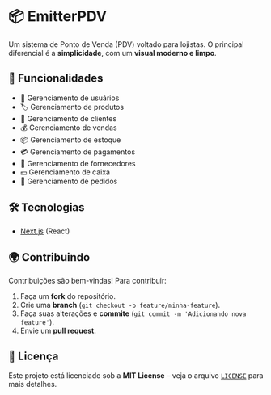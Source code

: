 # 📦 EmitterPDV

Um sistema de Ponto de Venda (PDV) voltado para lojistas. O principal diferencial é a **simplicidade**, com um **visual moderno e limpo**.

## 🚀 Funcionalidades
- 📌 Gerenciamento de usuários
- 🏷️ Gerenciamento de produtos
- 👥 Gerenciamento de clientes
- 💰 Gerenciamento de vendas
- 📦 Gerenciamento de estoque
- 💳 Gerenciamento de pagamentos
- 🚚 Gerenciamento de fornecedores
- 💵 Gerenciamento de caixa
- 📝 Gerenciamento de pedidos

## 🛠 Tecnologias
- [Next.js](https://nextjs.org/) (React)


## 🌍 Contribuindo
Contribuições são bem-vindas! Para contribuir:
1. Faça um **fork** do repositório.
2. Crie uma **branch** (`git checkout -b feature/minha-feature`).
3. Faça suas alterações e **commite** (`git commit -m 'Adicionando nova feature'`).
4. Envie um **pull request**.

## 📜 Licença
Este projeto está licenciado sob a **MIT License** – veja o arquivo [`LICENSE`](LICENSE) para mais detalhes.
